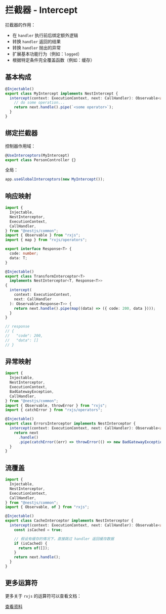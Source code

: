 # 拦截器 - Intercept

拦截器的作用：

- 在 `handler` 执行前后绑定额外逻辑
- 转换 `handler` 返回的结果
- 转换 `handler` 抛出的异常
- 扩展基本功能行为（例如：`logged`）
- 根据特定条件完全覆盖函数（例如：缓存）

## 基本构成

```ts
@Injectable()
export class MyIntercept implements NestIntercept {
  intercept(context: ExecutionContext, next: CallHandler): Observable<any> {
    // do some operation...
    return next.handle().pipe(`<some operator>`);
  }
}
```

## 绑定拦截器

控制器作用域：

```ts
@UseInterceptors(MyIntercept)
export class PersonController {}
```

全局：

```ts
app.useGlobalInterceptors(new MyIntercept());
```

## 响应映射

```ts
import {
  Injectable,
  NestInterceptor,
  ExecutionContext,
  CallHandler,
} from "@nestjs/common";
import { Observable } from "rxjs";
import { map } from "rxjs/operators";

export interface Response<T> {
  code: number;
  data: T;
}

@Injectable()
export class TransformInterceptor<T>
  implements NestInterceptor<T, Response<T>>
{
  intercept(
    context: ExecutionContext,
    next: CallHandler
  ): Observable<Response<T>> {
    return next.handle().pipe(map((data) => ({ code: 200, data })));
  }
}

// response
// {
//   "code": 200,
//   "data": []
// }
```

## 异常映射

```ts
import {
  Injectable,
  NestInterceptor,
  ExecutionContext,
  BadGatewayException,
  CallHandler,
} from "@nestjs/common";
import { Observable, throwError } from "rxjs";
import { catchError } from "rxjs/operators";

@Injectable()
export class ErrorsInterceptor implements NestInterceptor {
  intercept(context: ExecutionContext, next: CallHandler): Observable<any> {
    return next
      .handle()
      .pipe(catchError((err) => throwError(() => new BadGatewayException())));
  }
}
```

## 流覆盖

```ts
import {
  Injectable,
  NestInterceptor,
  ExecutionContext,
  CallHandler,
} from "@nestjs/common";
import { Observable, of } from "rxjs";

@Injectable()
export class CacheInterceptor implements NestInterceptor {
  intercept(context: ExecutionContext, next: CallHandler): Observable<any> {
    const isCached = true;

    // 假设有缓存的情况下，直接跳过 handler 返回缓存数据
    if (isCached) {
      return of([]);
    }
    return next.handle();
  }
}
```

## 更多运算符

更多关于 `rxjs` 的运算符可以查看文档：

[查看资料](https://next.rxjs.dev/api)
